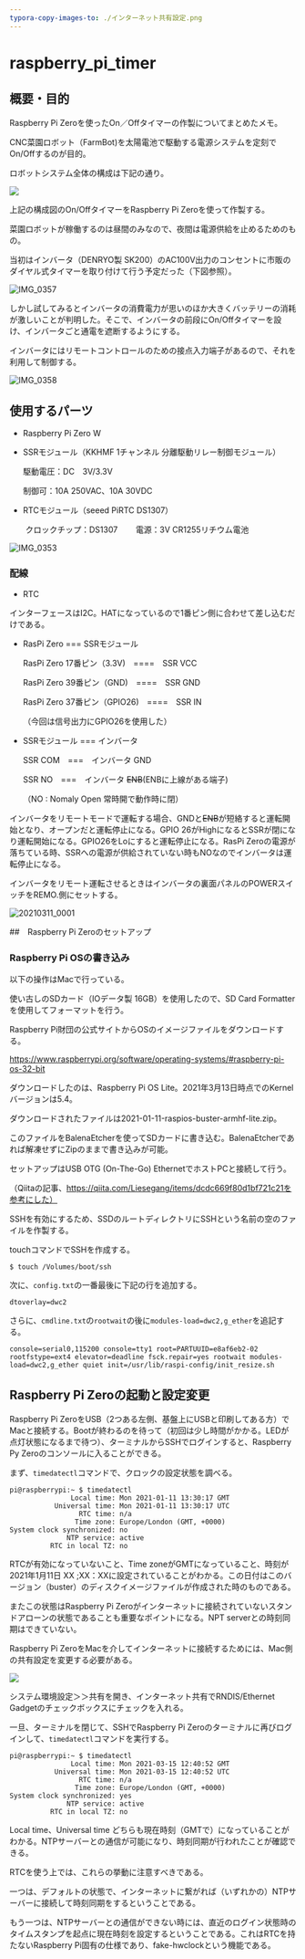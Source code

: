 ```yaml
---
typora-copy-images-to: ./インターネット共有設定.png
---
```


# raspberry_pi_timer
## 概要・目的
Raspberry Pi Zeroを使ったOn／Offタイマーの作製についてまとめたメモ。

CNC菜園ロボット（FarmBot)を太陽電池で駆動する電源システムを定刻でOn/Offするのが目的。

ロボットシステム全体の構成は下記の通り。

![](/Users/onoyoshiyuki/Documents/GitHub/raspberry_pi_timer/全体システム構成.png)

上記の構成図のOn/OffタイマーをRaspberry Pi Zeroを使って作製する。

菜園ロボットが稼働するのは昼間のみなので、夜間は電源供給を止めるためのもの。

当初はインバータ（DENRYO製 SK200）のAC100V出力のコンセントに市販のダイヤル式タイマーを取り付けて行う予定だった（下図参照）。

![IMG_0357](/Users/onoyoshiyuki/Documents/GitHub/raspberry_pi_timer/IMG_0357.png)

しかし試してみるとインバータの消費電力が思いのほか大きくバッテリーの消耗が激しいことが判明した。そこで、インバータの前段にOn/Offタイマーを設け、インバータごと通電を遮断するようにする。

インバータにはリモートコントロールのための接点入力端子があるので、それを利用して制御する。

![IMG_0358](/Users/onoyoshiyuki/Documents/GitHub/raspberry_pi_timer/IMG_0358.png)

##  使用するパーツ

- Raspberry Pi Zero W

- SSRモジュール（KKHMF 1チャンネル 分離駆動リレー制御モジュール）

  駆動電圧：DC　3V/3.3V

  制御可：10A 250VAC、10A 30VDC

- RTCモジュール（seeed PiRTC DS1307）

　　クロックチップ：DS1307
　　電源：3V CR1255リチウム電池

![IMG_0353](/Users/onoyoshiyuki/Documents/GitHub/raspberry_pi_timer/IMG_0353.png)

### 配線

- RTC

インターフェースはI2C。HATになっているので1番ピン側に合わせて差し込むだけである。

- RasPi Zero === SSRモジュール

  RasPi Zero 17番ピン（3.3V)　====　SSR VCC

  RasPi Zero 39番ピン（GND)　====　SSR GND

  RasPi Zero 37番ピン（GPIO26)　====　SSR IN

  （今回は信号出力にGPIO26を使用した）

- SSRモジュール === インバータ

  SSR COM　===　インバータ GND

  SSR NO　===　インバータ ~~ENB~~(ENBに上線がある端子)

  （NO : Nomaly Open  常時開で動作時に閉）

インバータをリモートモードで運転する場合、GNDと~~ENB~~が短絡すると運転開始となり、オープンだと運転停止になる。GPIO 26がHighになるとSSRが閉になり運転開始になる。GPIO26をLoにすると運転停止になる。RasPi Zeroの電源が落ちている時、SSRへの電源が供給されていない時もNOなのでインバータは運転停止になる。

インバータをリモート運転させるときはインバータの裏面パネルのPOWERスイッチをREMO.側にセットする。

![20210311_0001](/Users/onoyoshiyuki/Documents/GitHub/raspberry_pi_timer/20210311_0001.png)

##　Raspberry Pi Zeroのセットアップ

### Raspberry Pi OSの書き込み

以下の操作はMacで行っている。

使い古しのSDカード（IOデータ製 16GB）を使用したので、SD Card Formatterを使用してフォーマットを行う。

Raspberry Pi財団の公式サイトからOSのイメージファイルをダウンロードする。

https://www.raspberrypi.org/software/operating-systems/#raspberry-pi-os-32-bit

ダウンロードしたのは、Raspberry Pi OS Lite。2021年3月13日時点でのKernelバージョンは5.4。

ダウンロードされたファイルは2021-01-11-raspios-buster-armhf-lite.zip。

このファイルをBalenaEtcherを使ってSDカードに書き込む。BalenaEtcherであれば解凍せずにZipのままで書き込みが可能。

セットアップはUSB OTG (On-The-Go) EthernetでホストPCと接続して行う。

（Qiitaの記事、https://qiita.com/Liesegang/items/dcdc669f80d1bf721c21を参考にした）

SSHを有効にするため、SSDのルートディレクトリにSSHという名前の空のファイルを作製する。

touchコマンドでSSHを作成する。

```
$ touch /Volumes/boot/ssh
```

次に、`config.txt`の一番最後に下記の行を追加する。

```
dtoverlay=dwc2
```

さらに、`cmdline.txt`の`rootwait`の後に`modules-load=dwc2,g_ether`を追記する。

```
console=serial0,115200 console=tty1 root=PARTUUID=e8af6eb2-02 rootfstype=ext4 elevator=deadline fsck.repair=yes rootwait modules-load=dwc2,g_ether quiet init=/usr/lib/raspi-config/init_resize.sh
```

## Raspberry Pi Zeroの起動と設定変更

Raspberry Pi ZeroをUSB（2つある左側、基盤上にUSBと印刷してある方）でMacと接続する。Bootが終わるのを待って（初回は少し時間がかかる。LEDが点灯状態になるまで待つ）、ターミナルからSSHでログインすると、Raspberry Py Zeroのコンソールに入ることができる。

まず、`timedatectl`コマンドで、クロックの設定状態を調べる。

```
pi@raspberrypi:~ $ timedatectl
               Local time: Mon 2021-01-11 13:30:17 GMT
           Universal time: Mon 2021-01-11 13:30:17 UTC
                 RTC time: n/a
                Time zone: Europe/London (GMT, +0000)
System clock synchronized: no
              NTP service: active
          RTC in local TZ: no
```

RTCが有効になっていないこと、Time zoneがGMTになっていること、時刻が2021年1月11日 XX ;XX：XXに設定されていることがわかる。この日付はこのバージョン（buster）のディスクイメージファイルが作成された時のものである。

またこの状態はRaspberry Pi Zeroがインターネットに接続されていないスタンドアローンの状態であることも重要なポイントになる。NPT serverとの時刻同期はできていない。

Raspberry Pi ZeroをMacを介してインターネットに接続するためには、Mac側の共有設定を変更する必要がある。

![](/Users/onoyoshiyuki/Documents/GitHub/raspberry_pi_timer/インターネット共有設定.png)

システム環境設定＞＞共有を開き、インターネット共有でRNDIS/Ethernet Gadgetのチェックボックスにチェックを入れる。

一旦、ターミナルを閉じて、SSHでRaspberry Pi Zeroのターミナルに再びログインして、`timedatectl`コマンドを実行する。

```
pi@raspberrypi:~ $ timedatectl
               Local time: Mon 2021-03-15 12:40:52 GMT
           Universal time: Mon 2021-03-15 12:40:52 UTC
                 RTC time: n/a
                Time zone: Europe/London (GMT, +0000)
System clock synchronized: yes
              NTP service: active
          RTC in local TZ: no
```

Local time、Universal time どちらも現在時刻（GMTで）になっていることがわかる。NTPサーバーとの通信が可能になり、時刻同期が行われたことが確認できる。

RTCを使う上では、これらの挙動に注意すべきである。

一つは、デフォルトの状態で、インターネットに繋がれば（いずれかの）NTPサーバーに接続して時刻同期をするということである。

もう一つは、NTPサーバーとの通信ができない時には、直近のログイン状態時のタイムスタンプを起点に現在時刻を設定するということである。これはRTCを持たないRaspberry Pi固有の仕様であり、fake-hwclockという機能である。